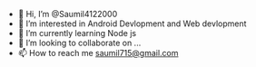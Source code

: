 - 👋 Hi, I’m @Saumil4122000
- 👀 I’m interested in Android Devlopment and Web devlopment
- 🌱 I’m currently learning Node js
- 💞️ I’m looking to collaborate on ...
- 📫 How to reach me saumil715@gmail.com

<!---
Saumil4122000/Saumil4122000 is a ✨ special ✨ repository because its `README.md` (this file) appears on your GitHub profile.
You can click the Preview link to take a look at your changes.
--->
